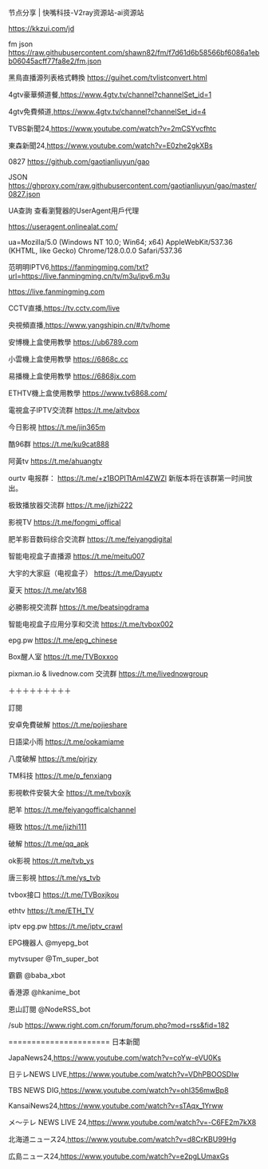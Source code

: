 

节点分享 | 快嘴科技-V2ray资源站-ai资源站

https://kkzui.com/jd

fm json https://raw.githubusercontent.com/shawn82/fm/f7d61d6b58566bf6086a1ebb06045acff77fa8e2/fm.json

黑鳥直播源列表格式轉換 https://guihet.com/tvlistconvert.html

4gtv豪華頻道餐,https://www.4gtv.tv/channel?channelSet_id=1

4gtv免費頻道,https://www.4gtv.tv/channel?channelSet_id=4

TVBS新聞24,https://www.youtube.com/watch?v=2mCSYvcfhtc

東森新聞24,https://www.youtube.com/watch?v=E0zhe2gkXBs

0827 https://github.com/gaotianliuyun/gao

JSON https://ghproxy.com/raw.githubusercontent.com/gaotianliuyun/gao/master/0827.json

UA查詢 查看瀏覽器的UserAgent用戶代理

https://useragent.onlinealat.com/

ua=Mozilla/5.0 (Windows NT 10.0; Win64; x64) AppleWebKit/537.36 (KHTML, like Gecko) Chrome/128.0.0.0 Safari/537.36

范明明IPTV6,https://fanmingming.com/txt?url=https://live.fanmingming.cn/tv/m3u/ipv6.m3u

https://live.fanmingming.com

CCTV直播,https://tv.cctv.com/live

央視頻直播,https://www.yangshipin.cn/#/tv/home

安博機上盒使用教學 https://ub6789.com

小雲機上盒使用教學 https://6868c.cc

易播機上盒使用教學 https://6868jx.com

ETHTV機上盒使用教學 https://www.tv6868.com/

電視盒子IPTV交流群 https://t.me/aitvbox

今日影視 https://t.me/jin365m

酷96群 https://t.me/ku9cat888

阿黃tv https://t.me/ahuangtv

ourtv 电报群： https://t.me/+z1BOPITtAmI4ZWZl 新版本将在该群第一时间放出。

极致播放器交流群 https://t.me/jizhi222

影視TV https://t.me/fongmi_offical

肥羊影音数码综合交流群 https://t.me/feiyangdigital

智能电视盒子直播源 https://t.me/meitu007

大宇的大家庭（电视盒子） https://t.me/Dayuptv

夏天 https://t.me/atv168

必勝影視交流群 https://t.me/beatsingdrama

智能电视盒子应用分享和交流 https://t.me/tvbox002

epg.pw https://t.me/epg_chinese

Box醒人室 https://t.me/TVBoxxoo

pixman.io & livednow.com 交流群 https://t.me/livednowgroup

＋＋＋＋＋＋＋＋＋

訂閱

安卓免費破解 https://t.me/pojieshare

日語梁小雨 https://t.me/ookamiame

八度破解 https://t.me/pjrjzy

TM科技 https://t.me/p_fenxiang

影視軟件安裝大全 https://t.me/tvboxjk

肥羊 https://t.me/feiyangofficalchannel

極致 https://t.me/jizhi111

破解 https://t.me/qq_apk

ok影視 https://t.me/tvb_ys

唐三影視 https://t.me/ys_tvb

tvbox接口 https://t.me/TVBoxjkou

ethtv https://t.me/ETH_TV

iptv epg.pw https://t.me/iptv_crawl

EPG機器人 @myepg_bot

mytvsuper @Tm_super_bot

霸霸 @baba_xbot

香港源 @hkanime_bot

恩山訂閱 @NodeRSS_bot

/sub https://www.right.com.cn/forum/forum.php?mod=rss&fid=182

====================== 日本新聞

JapaNews24,https://www.youtube.com/watch?v=coYw-eVU0Ks

日テレNEWS LIVE,https://www.youtube.com/watch?v=VDhPBOOSDlw

TBS NEWS DIG,https://www.youtube.com/watch?v=ohI356mwBp8

KansaiNews24,https://www.youtube.com/watch?v=sTAqx_1Yrww

メ～テレ NEWS LIVE 24,https://www.youtube.com/watch?v=-C6FE2m7kX8

北海道ニュース24,https://www.youtube.com/watch?v=d8CrKBU99Hg

広島ニュース24,https://www.youtube.com/watch?v=e2pgLUmaxGs

